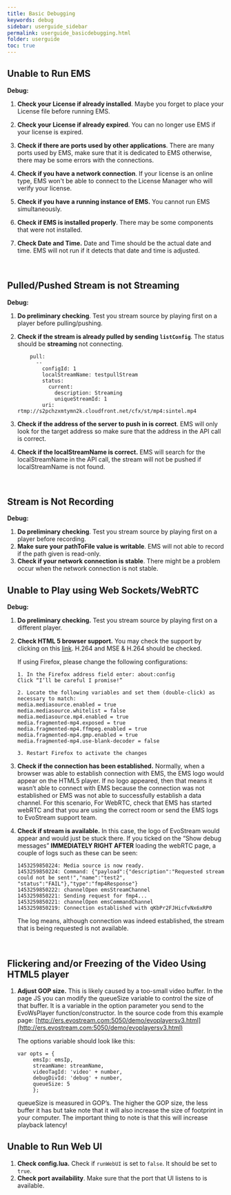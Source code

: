 ```yaml
---
title: Basic Debugging
keywords: debug
sidebar: userguide_sidebar
permalink: userguide_basicdebugging.html
folder: userguide
toc: true
---
```


## Unable to Run EMS

**Debug:**


1. **Check your License if already installed**. Maybe you forget to place your License file before running EMS. 

2. **Check your License if already expired**. You can no longer use EMS if your license is expired.

3. **Check if there are ports used by other applications**. There are many ports used by EMS, make sure that it is dedicated to EMS otherwise, there may be some errors with the connections.

4. **Check if you have a network connection**. If your license is an online type, EMS won't be able to connect to the License Manager who will verify your license.

5. **Check if you have a running instance of EMS.** You cannot run EMS simultaneously.

6. **Check if EMS is installed properly**. There may be some components that were not installed.

7. **Check Date and Time.** Date and Time should be the actual date and time. EMS will not run if it detects that date and time is adjusted.

   ​




## Pulled/Pushed Stream is not Streaming

**Debug:**

1. **Do preliminary checking**. Test you stream source by playing first on a player before pulling/pushing.

2. **Check if the stream is already pulled by sending `listConfig`**. The status should be **streaming** not connecting.

   ``` 
       pull:
         --
           configId: 1
           localStreamName: testpullStream
           status:
             current:
               description: Streaming
               uniqueStreamId: 1
           uri: rtmp://s2pchzxmtymn2k.cloudfront.net/cfx/st/mp4:sintel.mp4
   ```

3. **Check if the address of the server to push in is correct**. EMS will only look for the target address so make sure that the address in the API call is correct.

4. **Check if the localStreamName is correct.** EMS will search for the localStreamName in the API call, the stream will not be pushed if localStreamName is not found.

   ​





## Stream is Not Recording

**Debug:**

1. **Do preliminary checking**. Test you stream source by playing first on a player before recording.
2. **Make sure your pathToFile value is writable**. EMS will not able to record if the path given is read-only.
3. **Check if your network connection is stable**. There might be a problem occur when the network connection is not stable.




## Unable to Play using Web Sockets/WebRTC

**Debug:**

1. **Do preliminary checking.** Test you stream source by playing first on a different player.

2. **Check HTML 5 browser support.** You may check the support by clicking on this [link](https://www.youtube.com/html5?gl=PH). H.264 and MSE & H.264 should be checked.

   If using Firefox, please change the following configurations:

   ```
   1. In the Firefox address field enter: about:config
   Click “I’ll be careful I promise!”

   2. Locate the following variables and set them (double-click) as necessary to match:
   media.mediasource.enabled = true
   media.mediasource.whitelist = false
   media.mediasource.mp4.enabled = true
   media.fragmented-mp4.exposed = true
   media.fragmented-mp4.ffmpeg.enabled = true
   media.fragmented-mp4.gmp.enabled = true
   media.fragmented-mp4.use-blank-decoder = false

   3. Restart Firefox to activate the changes
   ```

3. **Check if the connection has been established.** Normally, when a browser was able to establish connection with EMS, the EMS logo would appear on the HTML5 player. If no logo appeared, then that means it wasn’t able to connect with EMS because the connection was not established or EMS was not able to successfully establish a data channel. For this scenario, For WebRTC, check that EMS has started webRTC and that you are using the correct room or send the EMS logs to EvoStream support team.

4. **Check if stream is available.** In this case, the logo of EvoStream would appear and would just be stuck there. If you ticked on the “Show debug messages” **IMMEDIATELY RIGHT AFTER** loading the webRTC page, a couple of logs such as these can be seen:

   ```
   1453259850224: Media source is now ready.
   1453259850224: Command: {"payload":{"description":"Requested stream could not be sent!","name":"test2", "status":"FAIL"},"type":"fmp4Response"}
   1453259850222: channelOpen emsStreamChannel
   1453259850221: Sending request for fmp4...
   1453259850221: channelOpen emsCommandChannel
   1453259850219: Connection established with qKbPr2FJHicfvNx6xRP0
   ```

   The log means, although connection was indeed established, the stream that is being requested is not available.

   ​


## Flickering and/or Freezing of the Video Using HTML5 player

1. **Adjust GOP size.** This is likely caused by a too-small video buffer.  In the page JS you can modify the queueSize variable to control the size of that buffer.  It is a variable in the option parameter you send to the EvoWsPlayer function/constructor.  In the source code from this example page:
   [http://ers.evostream.com:5050/demo/evoplayersv3.html](http://ers.evostream.com:5050/demo/evoplayersv3.html)

   The options variable should look like this:

   ```
   var opts = {
   		emsIp: emsIp,
   		streamName: streamName,
   		videoTagId: 'video' + number,
   		debugDivId: 'debug' + number,
   		queueSize: 5
   		};
   ```

   queueSize is measured in GOP’s. The higher the GOP size, the less buffer it has but take note that it will also increase the size of footprint in your computer. The important thing to note is that this will increase playback latency!



## Unable to Run Web UI

1. **Check config.lua.** Check if `runWebUI` is set to `false`. It should be set to `true`.
2. **Check port availability**. Make sure that the port that UI listens to is available.